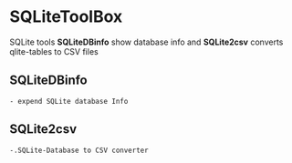 # SQLiteToolBox

﻿SQLite tools **SQLiteDBinfo** show database info and **SQLite2csv** converts qlite-tables to CSV files


## SQLiteDBinfo
    - expend SQLite database Info

## SQLite2csv
    -.SQLite-Database to CSV converter


